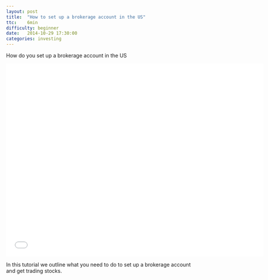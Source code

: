 ```yaml
---
layout: post
title:  "How to set up a brokerage account in the US"
ttc:    6min
difficulty: beginner
date:   2014-10-29 17:30:00
categories: investing
---
```

How do you set up a brokerage account in the US

<iframe width="700" height="525" src="//www.youtube.com/embed/Vj-s3ZGaILE" frameborder="0" allowfullscreen></iframe>

In this tutorial we outline what you need to do to set up a brokerage account and get trading stocks.

